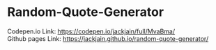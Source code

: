 # Random-Quote-Generator  
Codepen.io Link: https://codepen.io/jackjain/full/MvaBma/  
Github pages Link: https://jackjain.github.io/random-quote-generator/  
